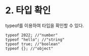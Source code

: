 # 2. 타입 확인

typeof를 이용하여 타입을 확인할 수 있다.

```tsx
typeof 2022; //"number"
typeof "hello"; //"string"
typeof true; //"boolean"
typeof {}; //"object"
```
